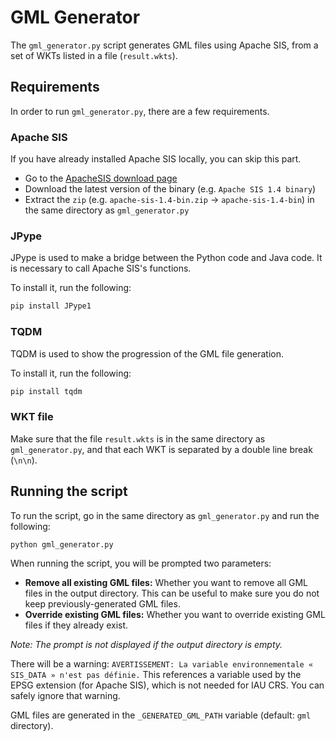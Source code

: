 # GML Generator
The `gml_generator.py` script generates GML files using Apache SIS, from a set of WKTs listed in a file (`result.wkts`).

## Requirements
In order to run `gml_generator.py`, there are a few requirements.

### Apache SIS
If you have already installed Apache SIS locally, you can skip this part.
* Go to the [ApacheSIS download page](https://sis.apache.org/downloads.html)
* Download the latest version of the binary (e.g. `Apache SIS 1.4 binary`)
* Extract the `zip` (e.g. `apache-sis-1.4-bin.zip` -> `apache-sis-1.4-bin`) in the same directory as `gml_generator.py`

### JPype
JPype is used to make a bridge between the Python code and Java code. It is necessary to call Apache SIS's functions.

To install it, run the following:
```python
pip install JPype1
```

### TQDM
TQDM is used to show the progression of the GML file generation.

To install it, run the following:
```python
pip install tqdm
```

### WKT file
Make sure that the file `result.wkts` is in the same directory as `gml_generator.py`, and that each WKT is separated by a double line break (`\n\n`).

## Running the script
To run the script, go in the same directory as `gml_generator.py` and run the following:
```python
python gml_generator.py
```

When running the script, you will be prompted two parameters:
* **Remove all existing GML files:** Whether you want to remove all GML files in the output directory. This can be useful to make sure you do not keep previously-generated GML files.
* **Override existing GML files:** Whether you want to override existing GML files if they already exist.

*Note: The prompt is not displayed if the output directory is empty.*

There will be a warning: `AVERTISSEMENT: La variable environnementale « SIS_DATA » n'est pas définie.` This references a variable used by the EPSG extension (for Apache SIS), which is not needed for IAU CRS. You can safely ignore that warning.

GML files are generated in the `_GENERATED_GML_PATH` variable (default: `gml` directory).
